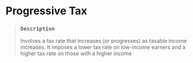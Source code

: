 # Progressive Tax

> ### `Description`
>
> Involves a tax rate that increases (or progresses) as taxable income increases. It imposes a lower tax rate on low-income earners and a higher tax rate on those with a higher income
